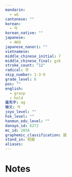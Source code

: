 ```yaml
---
mandarin:
  - wò
cantonese: ""
korean:
  - 악
korean_native: ""
japanese:
  - AKU
japanese_nanori: ""
vietnamese:
middle_chinese_initial: ʔ
middle_chinese_final: ɣʌk
stroke_count: "12"
radical: 手
skip_number: 1-3-9
grade_level: 6
pos: ""
english:
  - grasp
  - hold
羅馬字: ag
韓文: 악
joyo_level: ""
hsk_level: ""
hanmun_edu_level: ""
danayo_id: 6272
mc_id: 2034
graphemic_classification: 屋
stand_in: 把握
aliases:
---
```


# Notes

